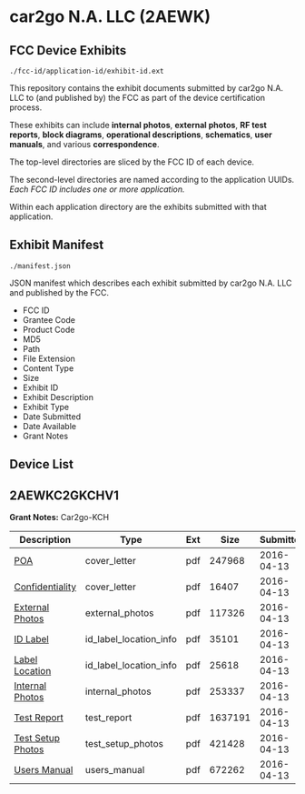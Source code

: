 # car2go N.A. LLC (2AEWK)
## FCC Device Exhibits

```
./fcc-id/application-id/exhibit-id.ext
```

This repository contains the exhibit documents submitted by car2go N.A. LLC to (and published by) the FCC as part of the device certification process.

These exhibits can include **internal photos**, **external photos**, **RF test reports**, **block diagrams**, **operational descriptions**, **schematics**, **user manuals**, and various **correspondence**.

The top-level directories are sliced by the FCC ID of each device.

The second-level directories are named according to the application UUIDs. *Each FCC ID includes one or more application.*

Within each application directory are the exhibits submitted with that application. 

## Exhibit Manifest

```
./manifest.json
```

JSON manifest which describes each exhibit submitted by car2go N.A. LLC and published by the FCC.

- FCC ID
- Grantee Code
- Product Code
- MD5
- Path
- File Extension
- Content Type
- Size
- Exhibit ID
- Exhibit Description
- Exhibit Type
- Date Submitted
- Date Available
- Grant Notes

## Device List
## 2AEWKC2GKCHV1
**Grant Notes:** Car2go-KCH

| Description | Type | Ext | Size | Submitted | Available |
| ----------- | ---- | --- | ---- | --------- | --------- |
| [POA](2AEWKC2GKCHV1/c38ece4fd68c530faed643f0b10c7b47/2957447.pdf) | cover_letter | pdf | 247968 | 2016-04-13 | 2016-05-03 |
| [Confidentiality](2AEWKC2GKCHV1/c38ece4fd68c530faed643f0b10c7b47/2957448.pdf) | cover_letter | pdf | 16407 | 2016-04-13 | 2016-05-03 |
| [External Photos](2AEWKC2GKCHV1/c38ece4fd68c530faed643f0b10c7b47/2957439.pdf) | external_photos | pdf | 117326 | 2016-04-13 | 2016-10-10 |
| [ID Label](2AEWKC2GKCHV1/c38ece4fd68c530faed643f0b10c7b47/2957441.pdf) | id_label_location_info | pdf | 35101 | 2016-04-13 | 2016-05-03 |
| [Label Location](2AEWKC2GKCHV1/c38ece4fd68c530faed643f0b10c7b47/2957442.pdf) | id_label_location_info | pdf | 25618 | 2016-04-13 | 2016-05-03 |
| [Internal Photos](2AEWKC2GKCHV1/c38ece4fd68c530faed643f0b10c7b47/2957440.pdf) | internal_photos | pdf | 253337 | 2016-04-13 | 2016-10-10 |
| [Test Report](2AEWKC2GKCHV1/c38ece4fd68c530faed643f0b10c7b47/2957450.pdf) | test_report | pdf | 1637191 | 2016-04-13 | 2016-05-03 |
| [Test Setup Photos](2AEWKC2GKCHV1/c38ece4fd68c530faed643f0b10c7b47/2957443.pdf) | test_setup_photos | pdf | 421428 | 2016-04-13 | 2016-10-10 |
| [Users Manual](2AEWKC2GKCHV1/c38ece4fd68c530faed643f0b10c7b47/2957449.pdf) | users_manual | pdf | 672262 | 2016-04-13 | 2016-10-10 |
